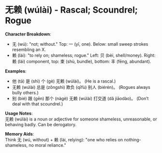 # **无赖 (wúlài) - Rascal; Scoundrel; Rogue**

**Character Breakdown**:  
- 无 (wú): "not; without." Top: 一 (yī, one). Below: small sweep strokes resembling an X.  
- 赖 (lài): "to rely on; shameless; rogue." Left: 贝 (bèi, shell/money). Right: 赖 (lài) component, top: 束 (shù, bundle), bottom: 丰 (fēng, abundant).

**Examples**:  
- 他 (tā) 是 (shì) 个 (gè) 无赖 (wúlài)。 (He is a rascal.)  
- 无赖 (wúlài) 总是 (zǒngshì) 欺负 (qīfù) 别人 (biérén)。 (Rogues always bully others.)  
- 别 (bié) 跟 (gēn) 那个 (nàgè) 无赖 (wúlài) 打交道 (dǎ jiāodào)。 (Don’t deal with that scoundrel.)

**Usage Notes**:  
无赖 (wúlài) is a noun or adjective for someone shameless, unreasonable, or behaving badly. Can be derogatory.

**Memory Aids**:  
Think 无 (wú, without) + 赖 (lài, relying): "one who relies on nothing-shameless, no moral reliance."
